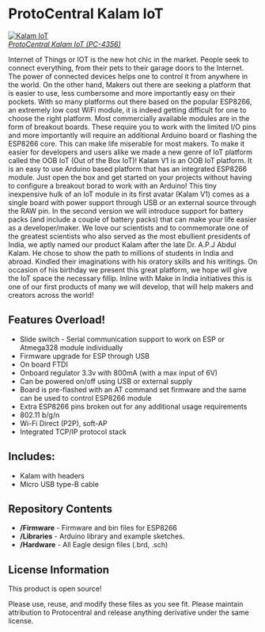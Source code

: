 ProtoCentral Kalam IoT
======================
 [![Kalam IoT](https://www.protocentral.com/img/p/3/6/4/5/3645.jpg)  
 *ProtoCentral Kalam IoT (PC-4356)*](https://www.protocentral.com/iot/935-kalam-out-of-box-iot.html?search_query=kalam&results=1)

Internet of Things or IOT is the new hot chic in the market. People seek to connect everything, from their pets to their garage doors to the Internet. The power of connected devices helps one to control it from anywhere in the world. On the other hand, Makers out there are seeking a platform that is easier to use, less cumbersome and more importantly easy on their pockets. With so many platforms out there based on the popular ESP8266, an extremely low cost WiFi module, it is indeed getting difficult for one to choose the right platform. Most commercially available modules are in the form of breakout boards. These require you to work with the limited I/O pins and more importantly will require an additional Arduino board or flashing the ESP8266 core. This can make life miserable for most makers. 
 To make it easier for developers and users alike we made a new genre of IoT platform called the OOB IoT (Out of the Box IoT)! Kalam V1 is an OOB IoT platform. It is an easy to use Arduino based platform that has an integrated ESP8266 module. Just open the box and get started on your projects without having to configure a breakout borad to work with an Arduino! 
This tiny inexpensive hulk of an IoT module in its first avatar (Kalam V1) comes as a single board with power support through USB or an external source through the RAW pin. In the second version we will introduce support for battery packs (and include a couple of battery packs) that can make your life easier as a developer/maker. 
We love our scientists and to commemorate one of the greatest scientists who also served as the most ebullient presidents of India, we aptly named our product Kalam after the late Dr. A.P.J Abdul Kalam. He chose to show the path to millions of students in India and abroad. Kindled their imaginations with his oratory skills and his writings. On occasion of his birthday we present this great platform, we hope will give the IoT space the necessary fillip. 
Inline with Make in India initiatives this is one of our first products of many we will develop, that will help makers and creators across the world!


Features Overload!
-------------------
*	Slide switch - Serial communication support to work on ESP or Atmega328 module individually
*	Firmware upgrade for ESP through USB
*	On board FTDI
*	Onboard regulator 3.3v with 800mA (with a max input of 6V)
*	Can be powered on/off using USB or external supply 
*	Board is pre-flashed  with an AT command set firmware and the same can be used to control ESP8266 module
*	Extra ESP8266 pins broken out for any additional usage requirements
*	802.11 b/g/n
*	Wi-Fi Direct (P2P), soft-AP
*	Integrated TCP/IP protocol stack

Includes:
----------
* Kalam with headers
* Micro USB type-B cable 

Repository Contents
-------------------
* **/Firmware**  - Firmware and bin files for ESP8266
* **/Libraries** - Arduino library and example sketches.
* **/Hardware**  - All Eagle design files (.brd, .sch)

License Information
-------------------
This product is open source!

Please use, reuse, and modify these files as you see fit. Please maintain attribution to Protocentral and release anything derivative under the same license.


